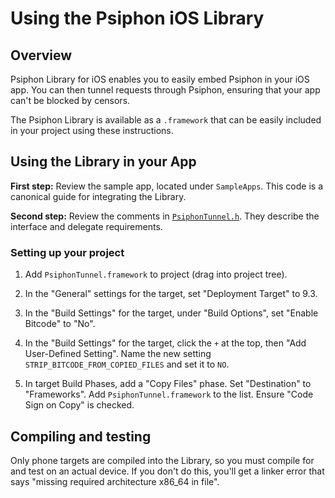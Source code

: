# Using the Psiphon iOS Library

## Overview

Psiphon Library for iOS enables you to easily embed Psiphon in your iOS app.
You can then tunnel requests through Psiphon, ensuring that your app can't be
blocked by censors.

The Psiphon Library is available as a `.framework` that can be easily included
in your project using these instructions.

## Using the Library in your App

**First step:** Review the sample app, located under `SampleApps`.
This code is a canonical guide for integrating the Library.

**Second step:** Review the comments in [`PsiphonTunnel.h`](PsiphonTunnel/PsiphonTunnel/PsiphonTunnel.h). They describe the interface and delegate requirements.

### Setting up your project

1. Add `PsiphonTunnel.framework` to project (drag into project tree).

2. In the "General" settings for the target, set "Deployment Target" to 9.3.

3. In the "Build Settings" for the target, under "Build Options", set "Enable Bitcode" to "No".

4. In the "Build Settings" for the target, click the `+` at the top, then "Add User-Defined Setting". Name the new setting `STRIP_BITCODE_FROM_COPIED_FILES` and set it to `NO`.

5. In target Build Phases, add a "Copy Files" phase. Set "Destination" to "Frameworks". Add `PsiphonTunnel.framework` to the list. Ensure "Code Sign on Copy" is checked.

## Compiling and testing

Only phone targets are compiled into the Library, so you must compile for and test on an actual device. If you don't do this, you'll get a linker error that says "missing required architecture x86_64 in file".
